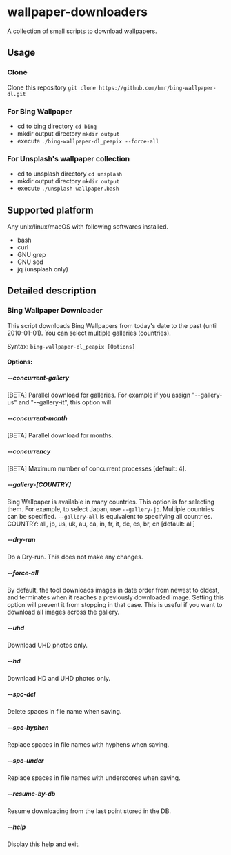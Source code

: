 # wallpaper-downloaders
A collection of small scripts to download wallpapers.

## Usage

### Clone
Clone this repository `git clone https://github.com/hmr/bing-wallpaper-dl.git`

### For Bing Wallpaper
- cd to bing directory `cd bing`
- mkdir output directory `mkdir output`
- execute `./bing-wallpaper-dl_peapix --force-all`

### For Unsplash's wallpaper collection
- cd to unsplash directory `cd unsplash`
- mkdir output directory `mkdir output`
- execute `./unsplash-wallpaper.bash`

## Supported platform
Any unix/linux/macOS with following softwares installed.
- bash
- curl
- GNU grep
- GNU sed
- jq (unsplash only)

##  Detailed description

### Bing Wallpaper Downloader

This script downloads Bing Wallpapers from today's date to the past (until 2010-01-01). You can select multiple galleries (countries).

Syntax: `bing-wallpaper-dl_peapix [Options]`

#### Options:
##### --concurrent-gallery
[BETA] Parallel download for galleries.
For example if you assign "--gallery-us" and "--gallery-it", this option will

##### --concurrent-month
[BETA] Parallel download for months.

##### --concurrency
[BETA] Maximum number of concurrent processes [default: 4].

##### --gallery-[COUNTRY]
Bing Wallpaper is available in many countries. This option is for selecting them. For example, to select Japan, use `--gallery-jp`. Multiple countries can be specified. `--gallery-all` is equivalent to specifying all countries.
COUNTRY: all, jp, us, uk, au, ca, in, fr, it, de, es, br, cn
[default: all]

##### --dry-run
Do a Dry-run. This does not make any changes.

##### --force-all
By default, the tool downloads images in date order from newest to oldest, and terminates when it reaches a previously downloaded image. Setting this option will prevent it from stopping in that case. This is useful if you want to download all images across the gallery.

##### --uhd
Download UHD photos only.

##### --hd
Download HD and UHD photos only.

##### --spc-del
Delete spaces in file name when saving.

##### --spc-hyphen
Replace spaces in file names with hyphens when saving.

##### --spc-under
Replace spaces in file names with underscores when saving.

##### --resume-by-db
Resume downloading from the last point stored in the DB.

##### --help
Display this help and exit.
